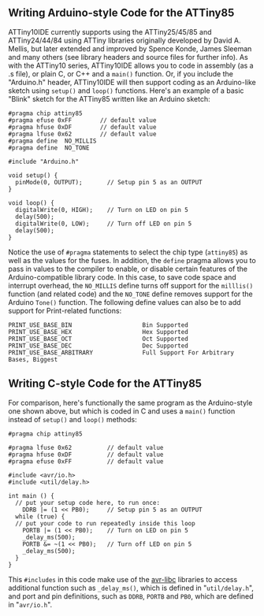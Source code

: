 ## Writing Arduino-style Code for the ATTiny85

ATTiny10IDE currently supports using the ATTiny25/45/85 and ATTiny24/44/84 using ATTiny libraries originally developed by David A. Mellis, but later extended and improved by Spence Konde, James Sleeman and many others (see library headers and source files for further info).  As with the ATTiny10 series, ATTiny10IDE allows you to code in assembly (as a .s file), or plain C, or C++ and a `main()` function.  Or, if you include the "Arduino.h" header, ATTiny10IDE will then support coding as an Arduino-like sketch using `setup()` and `loop()` functions.  Here's an example of a basic "Blink" sketch for the ATTiny85 written like an Arduino sketch:

    #pragma chip attiny85
    #pragma efuse 0xFF        // default value
    #pragma hfuse 0xDF        // default value
    #pragma lfuse 0x62        // default value
    #pragma define  NO_MILLIS
    #pragma define  NO_TONE
    
    #include "Arduino.h"
    
    void setup() {
      pinMode(0, OUTPUT);       // Setup pin 5 as an OUTPUT
    }
    
    void loop() {
      digitalWrite(0, HIGH);    // Turn on LED on pin 5
      delay(500);
      digitalWrite(0, LOW);     // Turn off LED on pin 5
      delay(500);
    }

Notice the use of `#pragma` statements to select the chip type (`attiny85`) as well as the values for the fuses.  In addition, the `define` pragma allows you to pass in values to the compiler to enable, or disable certain features of the Arduino-compatible library code.  In this case, to save code space and interrupt overhead, the `NO_MILLIS` define turns off support for the `milllis()` function (and related code) and the `NO_TONE` define removes support for the Arduino `Tone()` function.  The following define values can also be to add support for Print-related functions:

    PRINT_USE_BASE_BIN                    Bin Supported
    PRINT_USE_BASE_HEX                    Hex Supported
    PRINT_USE_BASE_OCT                    Oct Supported
    PRINT_USE_BASE_DEC                    Dec Supported
    PRINT_USE_BASE_ARBITRARY              Full Support For Arbitrary Bases, Biggest

## Writing C-style Code for the ATTiny85

For comparison, here's functionally the same program as the Arduino-style one shown above, but which is coded in C and uses a `main()` function instead of `setup()` and `loop()` methods:

    #pragma chip attiny85
    
    #pragma lfuse 0x62          // default value
    #pragma hfuse 0xDF          // default value
    #pragma efuse 0xFF          // default value
    
    #include <avr/io.h>
    #include <util/delay.h>
    
    int main () {
      // put your setup code here, to run once:
        DDRB |= (1 << PB0);     // Setup pin 5 as an OUTPUT
      while (true) {
      // put your code to run repeatedly inside this loop
        PORTB |= (1 << PB0);    // Turn on LED on pin 5
        _delay_ms(500);
        PORTB &= ~(1 << PB0);   // Turn off LED on pin 5
        _delay_ms(500);
      }
    }
    
This `#includes` in this code make use of the [avr-libc](https://www.nongnu.org/avr-libc/) libraries to access additional function such as `_delay_ms()`, which is defined in "`util/delay.h`", and port and pin definitions, such as `DDRB`, `PORTB` and `PB0`, which are defined in "`avr/io.h`".
